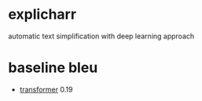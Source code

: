 # explicharr

automatic text simplification with deep learning approach

# baseline bleu

- [transformer](https://github.com/jadore801120/attention-is-all-you-need-pytorch) 0.19
